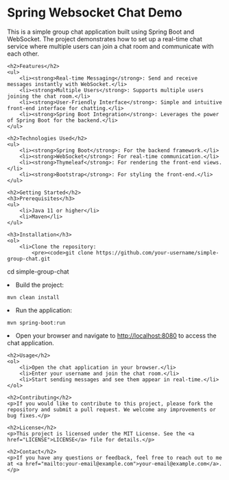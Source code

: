<!DOCTYPE html>
<html lang="en">
<head>
    <meta charset="UTF-8">
    <meta name="viewport" content="width=device-width, initial-scale=1.0">
</head>
<body>
    <h1>Spring Websocket Chat Demo</h1>
    <p>This is a simple group chat application built using Spring Boot and WebSocket. The project demonstrates how to set up a real-time chat service where multiple users can join a chat room and communicate with each other.</p>

    <h2>Features</h2>
    <ul>
        <li><strong>Real-time Messaging</strong>: Send and receive messages instantly with WebSocket.</li>
        <li><strong>Multiple Users</strong>: Supports multiple users joining the chat room.</li>
        <li><strong>User-Friendly Interface</strong>: Simple and intuitive front-end interface for chatting.</li>
        <li><strong>Spring Boot Integration</strong>: Leverages the power of Spring Boot for the backend.</li>
    </ul>

    <h2>Technologies Used</h2>
    <ul>
        <li><strong>Spring Boot</strong>: For the backend framework.</li>
        <li><strong>WebSocket</strong>: For real-time communication.</li>
        <li><strong>Thymeleaf</strong>: For rendering the front-end views.</li>
        <li><strong>Bootstrap</strong>: For styling the front-end.</li>
    </ul>

    <h2>Getting Started</h2>
    <h3>Prerequisites</h3>
    <ul>
        <li>Java 11 or higher</li>
        <li>Maven</li>
    </ul>

    <h3>Installation</h3>
    <ol>
        <li>Clone the repository:
            <pre><code>git clone https://github.com/your-username/simple-group-chat.git
cd simple-group-chat
            </code></pre>
        </li>
        <li>Build the project:
            <pre><code>mvn clean install
            </code></pre>
        </li>
        <li>Run the application:
            <pre><code>mvn spring-boot:run
            </code></pre>
        </li>
        <li>Open your browser and navigate to <a href="http://localhost:8080">http://localhost:8080</a> to access the chat application.</li>
    </ol>

    <h2>Usage</h2>
    <ol>
        <li>Open the chat application in your browser.</li>
        <li>Enter your username and join the chat room.</li>
        <li>Start sending messages and see them appear in real-time.</li>
    </ol>

    <h2>Contributing</h2>
    <p>If you would like to contribute to this project, please fork the repository and submit a pull request. We welcome any improvements or bug fixes.</p>

    <h2>License</h2>
    <p>This project is licensed under the MIT License. See the <a href="LICENSE">LICENSE</a> file for details.</p>

    <h2>Contact</h2>
    <p>If you have any questions or feedback, feel free to reach out to me at <a href="mailto:your-email@example.com">your-email@example.com</a>.</p>
</body>
</html>
